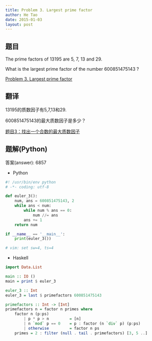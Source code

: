 ```yaml
---
title: Problem 3. Largest prime factor
author: He Tao
date: 2015-01-03
layout: post
---
```


## 题目

The prime factors of 13195 are 5, 7, 13 and 29.

What is the largest prime factor of the number 600851475143 ?

[Problem 3. Largest prime factor](https://projecteuler.net/problem=3 "Problem 3")

## 翻译

13195的质数因子有5,7,13和29.

600851475143的最大质数因子是多少？

[题目3：找出一个合数的最大质数因子](http://pe.spiritzhang.com/index.php/2011-05-11-09-44-54/4-3 "题目3")

## 题解(Python)

答案(answer): 6857

+ Python

~~~python
#! /usr/bin/env python
# -*- coding: utf-8

def euler_3():
    num, ans = 600851475143, 2
    while ans < num:
        while num % ans == 0:
            num //= ans
        ans += 1
    return num

if __name__ == '__main__':
    print(euler_3())

# vim: set sw=4, ts=4
~~~

+ Haskell

~~~haskell
import Data.List

main :: IO ()
main = print $ euler_3

euler_3 :: Int
euler_3 = last $ primefactors 600851475143

primefactors :: Int -> [Int]
primefactors n = factor n primes where
    factor n (p:ps)
        | p * p > n         = [n]
        | n `mod` p == 0    = p : factor (n `div` p) (p:ps)
        | otherwise         = factor n ps
    primes = 2 : filter (null . tail . primefactors) [3, 5 ..]
~~~

